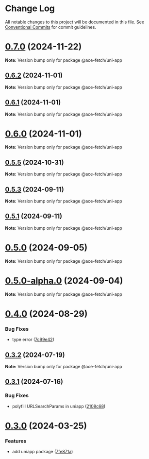 # Change Log

All notable changes to this project will be documented in this file.
See [Conventional Commits](https://conventionalcommits.org) for commit guidelines.

# [0.7.0](https://github.com/aceHubert/ace-fetch/compare/v0.6.2...v0.7.0) (2024-11-22)

**Note:** Version bump only for package @ace-fetch/uni-app

## [0.6.2](https://github.com/aceHubert/ace-fetch/compare/v0.6.1...v0.6.2) (2024-11-01)

**Note:** Version bump only for package @ace-fetch/uni-app

## [0.6.1](https://github.com/aceHubert/ace-fetch/compare/v0.6.0...v0.6.1) (2024-11-01)

**Note:** Version bump only for package @ace-fetch/uni-app

# [0.6.0](https://github.com/aceHubert/ace-fetch/compare/v0.5.5...v0.6.0) (2024-11-01)

**Note:** Version bump only for package @ace-fetch/uni-app

## [0.5.5](https://github.com/aceHubert/ace-fetch/compare/v0.5.4...v0.5.5) (2024-10-31)

**Note:** Version bump only for package @ace-fetch/uni-app

## [0.5.3](https://github.com/aceHubert/ace-fetch/compare/v0.5.2...v0.5.3) (2024-09-11)

**Note:** Version bump only for package @ace-fetch/uni-app

## [0.5.1](https://github.com/aceHubert/ace-fetch/compare/v0.5.0...v0.5.1) (2024-09-11)

**Note:** Version bump only for package @ace-fetch/uni-app

# [0.5.0](https://github.com/aceHubert/ace-fetch/compare/v0.5.0-alpha.0...v0.5.0) (2024-09-05)

**Note:** Version bump only for package @ace-fetch/uni-app

# [0.5.0-alpha.0](https://github.com/aceHubert/ace-fetch/compare/v0.4.0...v0.5.0-alpha.0) (2024-09-04)

**Note:** Version bump only for package @ace-fetch/uni-app

# [0.4.0](https://github.com/aceHubert/ace-fetch/compare/v0.3.2...v0.4.0) (2024-08-29)

### Bug Fixes

- type error ([7c99e42](https://github.com/aceHubert/ace-fetch/commit/7c99e42beebfd1bc416099aa8c453e87e06d61e7))

## [0.3.2](https://github.com/aceHubert/ace-fetch/compare/v0.3.1...v0.3.2) (2024-07-19)

**Note:** Version bump only for package @ace-fetch/uni-app

## [0.3.1](https://github.com/aceHubert/ace-fetch/compare/v0.3.0...v0.3.1) (2024-07-16)

### Bug Fixes

- polyfill URLSearchParams in uniapp ([2108c68](https://github.com/aceHubert/ace-fetch/commit/2108c68d0d2aea3ad8a8aa1f529a5245b28ac0cd))

# [0.3.0](https://github.com/aceHubert/ace-fetch/compare/v0.2.2...v0.3.0) (2024-03-25)

### Features

- add uniapp package ([7fe871a](https://github.com/aceHubert/ace-fetch/commit/7fe871aa7c60772f7c96cb1162ea7b01881ee6f5))

